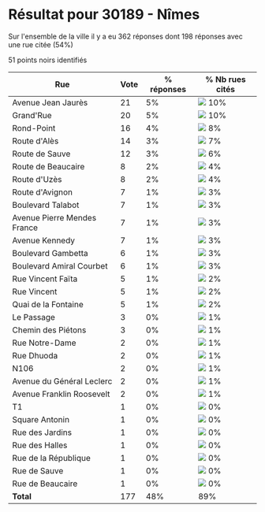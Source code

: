 # Résultat pour 30189 - Nîmes

Sur l'ensemble de la ville il y a eu 362 réponses dont 198 réponses avec une rue citée (54%)

51 points noirs identifiés

| Rue | Vote | % réponses | % Nb rues cités|
|-----|------|------------|----------------|
| Avenue Jean Jaurès | 21 | 5% | <img src="../../img/bar_10.gif" />&nbsp;10%|
| Grand'Rue | 20 | 5% | <img src="../../img/bar_10.gif" />&nbsp;10%|
| Rond-Point | 16 | 4% | <img src="../../img/bar_8.gif" />&nbsp;8%|
| Route d'Alès | 14 | 3% | <img src="../../img/bar_7.gif" />&nbsp;7%|
| Route de Sauve | 12 | 3% | <img src="../../img/bar_6.gif" />&nbsp;6%|
| Route de Beaucaire | 8 | 2% | <img src="../../img/bar_4.gif" />&nbsp;4%|
| Route d'Uzès | 8 | 2% | <img src="../../img/bar_4.gif" />&nbsp;4%|
| Route d'Avignon | 7 | 1% | <img src="../../img/bar_3.gif" />&nbsp;3%|
| Boulevard Talabot | 7 | 1% | <img src="../../img/bar_3.gif" />&nbsp;3%|
| Avenue Pierre Mendes France | 7 | 1% | <img src="../../img/bar_3.gif" />&nbsp;3%|
| Avenue Kennedy | 7 | 1% | <img src="../../img/bar_3.gif" />&nbsp;3%|
| Boulevard Gambetta | 6 | 1% | <img src="../../img/bar_3.gif" />&nbsp;3%|
| Boulevard Amiral Courbet | 6 | 1% | <img src="../../img/bar_3.gif" />&nbsp;3%|
| Rue Vincent Faïta | 5 | 1% | <img src="../../img/bar_2.gif" />&nbsp;2%|
| Rue Vincent | 5 | 1% | <img src="../../img/bar_2.gif" />&nbsp;2%|
| Quai de la Fontaine | 5 | 1% | <img src="../../img/bar_2.gif" />&nbsp;2%|
| Le Passage | 3 | 0% | <img src="../../img/bar_1.gif" />&nbsp;1%|
| Chemin des Piétons | 3 | 0% | <img src="../../img/bar_1.gif" />&nbsp;1%|
| Rue Notre-Dame | 2 | 0% | <img src="../../img/bar_1.gif" />&nbsp;1%|
| Rue Dhuoda | 2 | 0% | <img src="../../img/bar_1.gif" />&nbsp;1%|
| N106 | 2 | 0% | <img src="../../img/bar_1.gif" />&nbsp;1%|
| Avenue du Général Leclerc | 2 | 0% | <img src="../../img/bar_1.gif" />&nbsp;1%|
| Avenue Franklin Roosevelt | 2 | 0% | <img src="../../img/bar_1.gif" />&nbsp;1%|
| T1 | 1 | 0% | <img src="../../img/bar_0.gif" />&nbsp;0%|
| Square Antonin | 1 | 0% | <img src="../../img/bar_0.gif" />&nbsp;0%|
| Rue des Jardins | 1 | 0% | <img src="../../img/bar_0.gif" />&nbsp;0%|
| Rue des Halles | 1 | 0% | <img src="../../img/bar_0.gif" />&nbsp;0%|
| Rue de la République | 1 | 0% | <img src="../../img/bar_0.gif" />&nbsp;0%|
| Rue de Sauve | 1 | 0% | <img src="../../img/bar_0.gif" />&nbsp;0%|
| Rue de Beaucaire | 1 | 0% | <img src="../../img/bar_0.gif" />&nbsp;0%|
| **Total** | 177 | 48% | 89%|
